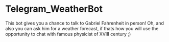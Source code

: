 # Telegram_WeatherBot
This bot gives you a chance to talk to Gabriel Fahrenheit in person! Oh, and also you can ask him for a weather forecast, if thats how you will use the opportunity to chat with famous physicist of XVIII century ;)
